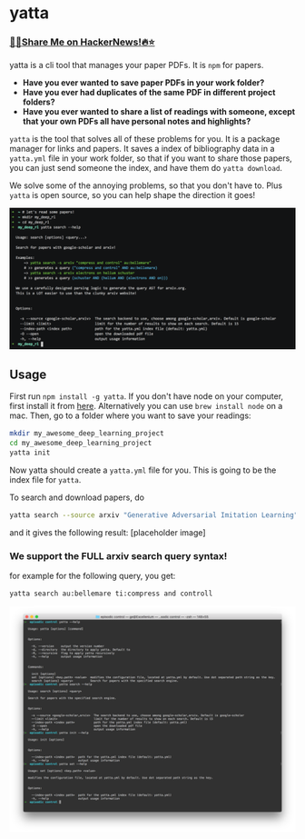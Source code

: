# yatta 

### [:rocket::beer:Share Me on HackerNews!:fire::star:](https://news.ycombinator.com/submitlink?u=https://github.com/episodeyang/yatta&t=Yatta%20|%20NPM-for-science-papers)

yatta is a cli tool that manages your paper PDFs. It is `npm` for papers. 

- **Have you ever wanted to save paper PDFs in your work folder?**
- **Have you ever had duplicates of the same PDF in different project folders?**
- **Have you ever wanted to share a list of readings with someone, except that your own PDFs all have personal notes and highlights?**

`yatta` is the tool that solves all of these problems for you. It is a package manager for links and papers. It saves a index of bibliography data in a `yatta.yml` file in your work folder, so that if you want to share those papers, you can just send someone the index, and have them do `yatta download`. 

We solve some of the annoying problems, so that you don't have to. Plus `yatta` is open source, so you can help shape the direction it goes!

[![yatta-demo.v0.11.2](./figures/demo.v0.11.2.png)](https://asciinema.org/a/158365)

## Usage

First run `npm install -g yatta`. If you don't have node on your computer, first install it from [here](https://nodejs.org/en/download/). Alternatively you can use `brew install node` on a mac.
Then, go to a folder where you want to save your readings:
```bash
mkdir my_awesome_deep_learning_project
cd my_awesome_deep_learning_project
yatta init
```
Now yatta should create a `yatta.yml` file for you. This is going to be the index file for `yatta`.

To search and download papers, do
```bash
yatta search --source arxiv "Generative Adversarial Imitation Learning"
```
and it gives the following result:
[placeholder image]

### We support the FULL arxiv search query syntax!

for example for the following query, you get:
```bash
yatta search au:bellemare ti:compress and controll
```


![./figures/help.png](./figures/help.png)


